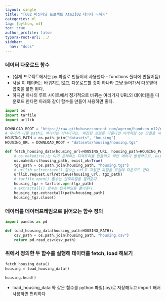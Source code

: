 ```yaml
---
layout: single
title: "[C02 머신러닝 프로젝트 AtoZ]02 데이터 구하기"
categories: ml
tag: [python, ml]
toc: true
author_profile: false
typora-root-url: ../
sidebar:
  nav: "docs"
---
```


### 데이터 다운로드 함수
- (실제 프로젝트에서는 py 파일로 만들어서 사용한다 - functions 폴더에 만들어둠)
- 사실 이 데이터는 바뀌지도 않고, 다운로드할 것이 하나라 그냥 들어가서 다운받아 압축을 풀면 된다.
- 하지만 하나의 루트 사이트에서 정기적으로 바뀌는 여러가지 URL의 데이터들을 다운로드 한다면 아래와 같이 함수를 만들어 사용하면 좋다.


``` python
import os
import tarfile
import urllib

DOWNLOAD_ROOT = "https://raw.githubusercontent.com/ageron/handson-ml2/master/"
# 우리가 다룰 path도 여기서는 하나이지만, 복잡한 경로를 다룬다면 아래처럼 os 모듈을 사용하면 좋다.
HOUSING_PATH = os.path.join("datasets", "housing")
HOUSING_URL = DOWNLOAD_ROOT + "datasets/housing/housing.tgz"

def fetch_housing_data(housing_url=HOUSING_URL, housing_path=HOUSING_PATH):
    # os.makedirs()는 이미 존재하는 디렉토리를 만들려고 하면 에러가 발생하므로, exist_ok=True로 설정해준다.
    os.makedirs(housing_path, exist_ok=True)
    tgz_path = os.path.join(housing_path, "housing.tgz")
    # urllib urlretrieve() 함수는 url로 지정한 파일을 로컬에 다운로드 한다.
    urllib.request.urlretrieve(housing_url, tgz_path)
    # tarfile.open() 함수는 압축파일을 열어준다.
    housing_tgz = tarfile.open(tgz_path)
    # extractall() 함수는 압축파일을 풀어준다.
    housing_tgz.extractall(path=housing_path)
    housing_tgz.close()
```
### 데이터를 데이터프레임으로 읽어오는 함수 정의

``` python
import pandas as pd

def load_housing_data(housing_path=HOUSING_PATH):
    csv_path = os.path.join(housing_path, "housing.csv")
    return pd.read_csv(csv_path)
```
### 위에서 정의한 두 함수를 실행해 데이터를 fetch, load 해보기

``` python
fetch_housing_data()
housing = load_housing_data()

housing.head()
```
* load_housing_data 와 같은 함수를 python 파일(.py)로 저장해두고 import 해서 사용하면 편리하다
